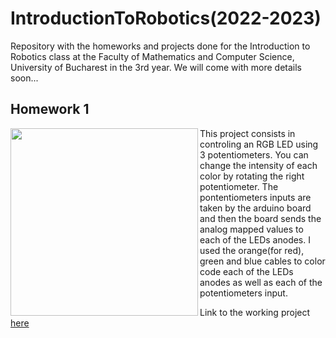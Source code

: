# IntroductionToRobotics(2022-2023)
Repository with the homeworks and projects done for the Introduction to Robotics class at the Faculty of Mathematics and Computer Science, University of Bucharest in the 3rd year. We will come with more details soon...

## Homework 1

<img src="https://user-images.githubusercontent.com/79469458/197783519-1b1fdf31-3a36-4771-b979-5c1fbf3f4b04.jpeg" align="left" width="300" height="300">

This project consists in controling an RGB LED using 3 potentiometers. You can change the intensity of each color by rotating the right potentiometer.
The pontentiometers inputs are taken by the arduino board and then the board sends the analog mapped values to each of the LEDs anodes.
I used the orange(for red), green and blue cables to color code each of the LEDs anodes as well as each of the potentiometers input.

Link to the working project [here]( https://youtu.be/1vLgQPF1mOE )

